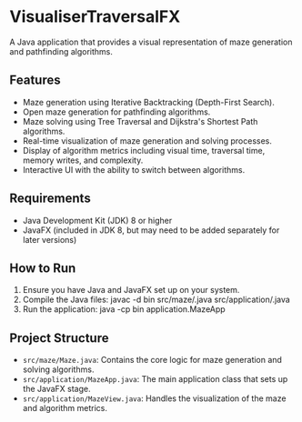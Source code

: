 # VisualiserTraversalFX

A Java application that provides a visual representation of maze generation and pathfinding algorithms.

## Features

- Maze generation using Iterative Backtracking (Depth-First Search).
- Open maze generation for pathfinding algorithms.
- Maze solving using Tree Traversal and Dijkstra's Shortest Path algorithms.
- Real-time visualization of maze generation and solving processes.
- Display of algorithm metrics including visual time, traversal time, memory writes, and complexity.
- Interactive UI with the ability to switch between algorithms.

## Requirements

- Java Development Kit (JDK) 8 or higher
- JavaFX (included in JDK 8, but may need to be added separately for later versions)

## How to Run

1. Ensure you have Java and JavaFX set up on your system.
2. Compile the Java files: 
javac -d bin src/maze/.java src/application/.java
3. Run the application:
java -cp bin application.MazeApp

## Project Structure

- `src/maze/Maze.java`: Contains the core logic for maze generation and solving algorithms.
- `src/application/MazeApp.java`: The main application class that sets up the JavaFX stage.
- `src/application/MazeView.java`: Handles the visualization of the maze and algorithm metrics.


